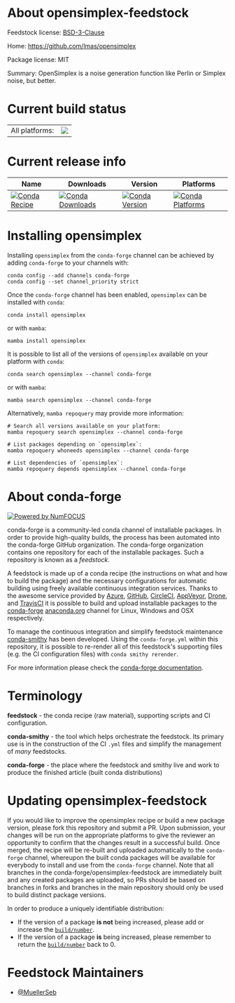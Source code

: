 About opensimplex-feedstock
===========================

Feedstock license: [BSD-3-Clause](https://github.com/conda-forge/opensimplex-feedstock/blob/main/LICENSE.txt)

Home: https://github.com/lmas/opensimplex

Package license: MIT

Summary: OpenSimplex is a noise generation function like Perlin or Simplex noise, but better.

Current build status
====================


<table><tr><td>All platforms:</td>
    <td>
      <a href="https://dev.azure.com/conda-forge/feedstock-builds/_build/latest?definitionId=20273&branchName=main">
        <img src="https://dev.azure.com/conda-forge/feedstock-builds/_apis/build/status/opensimplex-feedstock?branchName=main">
      </a>
    </td>
  </tr>
</table>

Current release info
====================

| Name | Downloads | Version | Platforms |
| --- | --- | --- | --- |
| [![Conda Recipe](https://img.shields.io/badge/recipe-opensimplex-green.svg)](https://anaconda.org/conda-forge/opensimplex) | [![Conda Downloads](https://img.shields.io/conda/dn/conda-forge/opensimplex.svg)](https://anaconda.org/conda-forge/opensimplex) | [![Conda Version](https://img.shields.io/conda/vn/conda-forge/opensimplex.svg)](https://anaconda.org/conda-forge/opensimplex) | [![Conda Platforms](https://img.shields.io/conda/pn/conda-forge/opensimplex.svg)](https://anaconda.org/conda-forge/opensimplex) |

Installing opensimplex
======================

Installing `opensimplex` from the `conda-forge` channel can be achieved by adding `conda-forge` to your channels with:

```
conda config --add channels conda-forge
conda config --set channel_priority strict
```

Once the `conda-forge` channel has been enabled, `opensimplex` can be installed with `conda`:

```
conda install opensimplex
```

or with `mamba`:

```
mamba install opensimplex
```

It is possible to list all of the versions of `opensimplex` available on your platform with `conda`:

```
conda search opensimplex --channel conda-forge
```

or with `mamba`:

```
mamba search opensimplex --channel conda-forge
```

Alternatively, `mamba repoquery` may provide more information:

```
# Search all versions available on your platform:
mamba repoquery search opensimplex --channel conda-forge

# List packages depending on `opensimplex`:
mamba repoquery whoneeds opensimplex --channel conda-forge

# List dependencies of `opensimplex`:
mamba repoquery depends opensimplex --channel conda-forge
```


About conda-forge
=================

[![Powered by
NumFOCUS](https://img.shields.io/badge/powered%20by-NumFOCUS-orange.svg?style=flat&colorA=E1523D&colorB=007D8A)](https://numfocus.org)

conda-forge is a community-led conda channel of installable packages.
In order to provide high-quality builds, the process has been automated into the
conda-forge GitHub organization. The conda-forge organization contains one repository
for each of the installable packages. Such a repository is known as a *feedstock*.

A feedstock is made up of a conda recipe (the instructions on what and how to build
the package) and the necessary configurations for automatic building using freely
available continuous integration services. Thanks to the awesome service provided by
[Azure](https://azure.microsoft.com/en-us/services/devops/), [GitHub](https://github.com/),
[CircleCI](https://circleci.com/), [AppVeyor](https://www.appveyor.com/),
[Drone](https://cloud.drone.io/welcome), and [TravisCI](https://travis-ci.com/)
it is possible to build and upload installable packages to the
[conda-forge](https://anaconda.org/conda-forge) [anaconda.org](https://anaconda.org/)
channel for Linux, Windows and OSX respectively.

To manage the continuous integration and simplify feedstock maintenance
[conda-smithy](https://github.com/conda-forge/conda-smithy) has been developed.
Using the ``conda-forge.yml`` within this repository, it is possible to re-render all of
this feedstock's supporting files (e.g. the CI configuration files) with ``conda smithy rerender``.

For more information please check the [conda-forge documentation](https://conda-forge.org/docs/).

Terminology
===========

**feedstock** - the conda recipe (raw material), supporting scripts and CI configuration.

**conda-smithy** - the tool which helps orchestrate the feedstock.
                   Its primary use is in the construction of the CI ``.yml`` files
                   and simplify the management of *many* feedstocks.

**conda-forge** - the place where the feedstock and smithy live and work to
                  produce the finished article (built conda distributions)


Updating opensimplex-feedstock
==============================

If you would like to improve the opensimplex recipe or build a new
package version, please fork this repository and submit a PR. Upon submission,
your changes will be run on the appropriate platforms to give the reviewer an
opportunity to confirm that the changes result in a successful build. Once
merged, the recipe will be re-built and uploaded automatically to the
`conda-forge` channel, whereupon the built conda packages will be available for
everybody to install and use from the `conda-forge` channel.
Note that all branches in the conda-forge/opensimplex-feedstock are
immediately built and any created packages are uploaded, so PRs should be based
on branches in forks and branches in the main repository should only be used to
build distinct package versions.

In order to produce a uniquely identifiable distribution:
 * If the version of a package **is not** being increased, please add or increase
   the [``build/number``](https://docs.conda.io/projects/conda-build/en/latest/resources/define-metadata.html#build-number-and-string).
 * If the version of a package **is** being increased, please remember to return
   the [``build/number``](https://docs.conda.io/projects/conda-build/en/latest/resources/define-metadata.html#build-number-and-string)
   back to 0.

Feedstock Maintainers
=====================

* [@MuellerSeb](https://github.com/MuellerSeb/)

